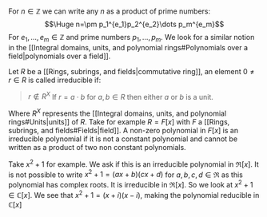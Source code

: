 
For $n\in \mathbb{Z}$ we can write any $n$ as a product of prime numbers:$$\Huge n=\pm p_1^{e_1}p_2^{e_2}\dots p_m^{e_m}$$For $e_1,\dots,e_m\in \mathbb{Z}$ and prime numbers $p_1,\dots,p_m$. We look for a similar notion in the [[Integral domains, units, and polynomial rings#Polynomials over a field|polynomials over a field]]. 

Let $R$ be a [[Rings, subrings, and fields|commutative ring]], an element $0\neq r\in R$ is called irreducible if:
> $r\notin R^X$
> If $r=a\cdot b$ for $a,b\in R$ then either $a$ or $b$ is a unit.

Where $R^X$ represents the [[Integral domains, units, and polynomial rings#Units|units]] of $R$. Take for example $R=F[x]$ with $F$ a [[Rings, subrings, and fields#Fields|field]]. A non-zero polynomial in $F[x]$ is an irreducible polynomial if it is not a constant polynomial and cannot be written as a product of two non constant polynomials.

Take $x^2+1$ for example. We ask if this is an irreducible polynomial in $\Re[x]$. It is not possible to write $x^2+1=(ax+b)(cx+d)$ for $a,b,c,d\in\Re$ as this polynomial has complex roots. It is irreducible in $\Re[x]$. So we look at $x^2+1\in\mathbb{C}[x]$. We see that $x^2+1=(x+i)(x-i)$, making the polynomial reducible in $\mathbb{C}[x]$